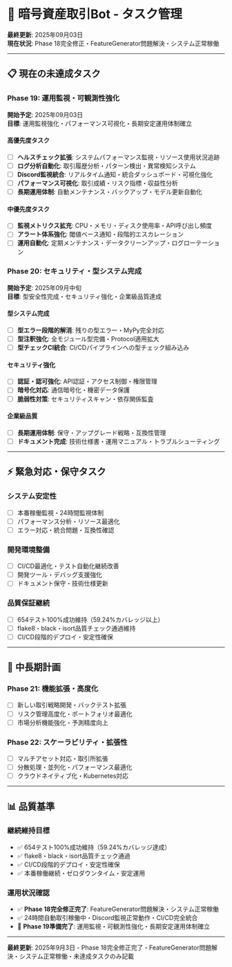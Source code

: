 # 🚀 暗号資産取引Bot - タスク管理

**最終更新**: 2025年09月03日  
**現在状況**: Phase 18完全修正・FeatureGenerator問題解決・システム正常稼働

---

## 📋 現在の未達成タスク

### **Phase 19: 運用監視・可観測性強化**

**開始予定**: 2025年09月03日  
**目標**: 運用監視強化・パフォーマンス可視化・長期安定運用体制確立

#### **高優先度タスク**
- [ ] **ヘルスチェック拡張**: システムパフォーマンス監視・リソース使用状況追跡
- [ ] **ログ分析自動化**: 取引履歴分析・パターン検出・異常検知システム
- [ ] **Discord監視統合**: リアルタイム通知・統合ダッシュボード・可視化強化
- [ ] **パフォーマンス可視化**: 取引成績・リスク指標・収益性分析
- [ ] **長期運用体制**: 自動メンテナンス・バックアップ・モデル更新自動化

#### **中優先度タスク**
- [ ] **監視メトリクス拡充**: CPU・メモリ・ディスク使用率・API呼び出し頻度
- [ ] **アラート体系強化**: 閾値ベース通知・段階的エスカレーション
- [ ] **運用自動化**: 定期メンテナンス・データクリーンアップ・ログローテーション

### **Phase 20: セキュリティ・型システム完成**

**開始予定**: 2025年09月中旬  
**目標**: 型安全性完成・セキュリティ強化・企業級品質達成

#### **型システム完成**
- [ ] **型エラー段階的解消**: 残りの型エラー・MyPy完全対応
- [ ] **型注釈強化**: 全モジュール型完備・Protocol適用拡大
- [ ] **型チェックCI統合**: CI/CDパイプラインへの型チェック組み込み

#### **セキュリティ強化**
- [ ] **認証・認可強化**: API認証・アクセス制御・権限管理
- [ ] **暗号化対応**: 通信暗号化・機密データ保護
- [ ] **脆弱性対策**: セキュリティスキャン・依存関係監査

#### **企業級品質**
- [ ] **長期運用体制**: 保守・アップグレード戦略・互換性管理
- [ ] **ドキュメント完成**: 技術仕様書・運用マニュアル・トラブルシューティング

---

## ⚡ 緊急対応・保守タスク

### **システム安定性**
- [ ] 本番稼働監視・24時間監視体制
- [ ] パフォーマンス分析・リソース最適化
- [ ] エラー対応・統合問題・互換性確認

### **開発環境整備**
- [ ] CI/CD最適化・テスト自動化継続改善
- [ ] 開発ツール・デバッグ支援強化
- [ ] ドキュメント保守・技術仕様更新

### **品質保証継続**
- [ ] 654テスト100%成功維持（59.24%カバレッジ以上）
- [ ] flake8・black・isort品質チェック通過維持
- [ ] CI/CD段階的デプロイ・安定性確保

---

## 🎯 中長期計画

### **Phase 21: 機能拡張・高度化**
- [ ] 新しい取引戦略開発・バックテスト拡張
- [ ] リスク管理高度化・ポートフォリオ最適化
- [ ] 市場分析機能強化・予測精度向上

### **Phase 22: スケーラビリティ・拡張性**
- [ ] マルチアセット対応・取引所拡張
- [ ] 分散処理・並列化・パフォーマンス最適化
- [ ] クラウドネイティブ化・Kubernetes対応

---

## 📊 品質基準

### **継続維持目標**
- ✅ 654テスト100%成功維持（59.24%カバレッジ達成）
- ✅ flake8・black・isort品質チェック通過
- ✅ CI/CD段階的デプロイ・安定性確保
- ✅ 本番稼働継続・ゼロダウンタイム・安定運用

### **運用状況確認**
- ✅ **Phase 18完全修正完了**: FeatureGenerator問題解決・システム正常稼働
- ✅ 24時間自動取引稼働中・Discord監視正常動作・CI/CD完全統合
- 🚀 **Phase 19準備完了**: 運用監視・可観測性強化・長期安定運用体制確立

---

**最終更新**: 2025年9月3日 - Phase 18完全修正完了・FeatureGenerator問題解決・システム正常稼働・未達成タスクのみ記載